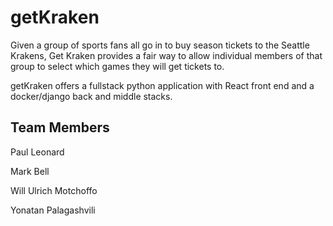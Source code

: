 # getKraken
Given a group of sports fans all go in to buy season tickets to the Seattle Krakens, Get Kraken provides a fair way to allow individual members of that group to select which games they will get tickets to.

getKraken offers a fullstack python application with React front end and a docker/django back and middle stacks.

## Team Members

Paul Leonard

Mark Bell

Will Ulrich Motchoffo

Yonatan Palagashvili

